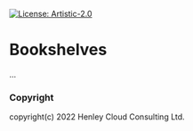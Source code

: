 [![License: Artistic-2.0](https://img.shields.io/badge/License-Artistic%202.0-0298c3.svg)](https://opensource.org/licenses/Artistic-2.0)

# Bookshelves
...

### Copyright
copyright(c) 2022 Henley Cloud Consulting Ltd.
